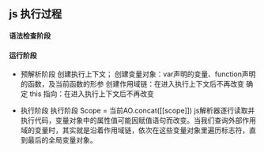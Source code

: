 ## js 执行过程

#### 语法检查阶段
#### 运行阶段
- 预解析阶段
  创建执行上下文； 
    创建变量对象：var声明的变量、function声明的函数，及当前函数的形参
    创建作用域链：在进入执行上下文后不再改变
    确定 this 指向：在进入执行上下文后不再改变

- 执行阶段
执行阶段
Scope = 当前AO.concat([[scope]])
js解析器逐行读取并执行代码，变量对象中的属性值可能因赋值语句而改变。当我们查询外部作用域的变量时，其实就是沿着作用域链，依次在这些变量对象里遍历标志符，直到最后的全局变量对象。